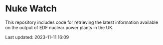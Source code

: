 # Nuke Watch

This repository includes code for retrieving the latest information available on the output of EDF nuclear power plants in the UK.

Last updated: 2023-11-11 16:09